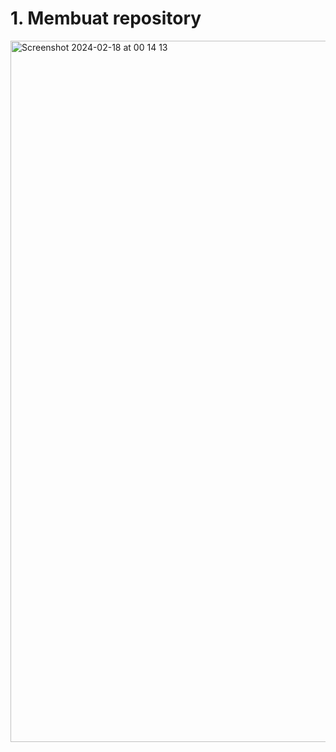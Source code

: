 # 1. Membuat repository

<img width="1122" alt="Screenshot 2024-02-18 at 00 14 13" src="https://github.com/SchoolBoyJoJo/ajk-jojo-penugasan1/assets/142652941/cd314fe7-f33d-4d56-906b-9e09d61fd134">
